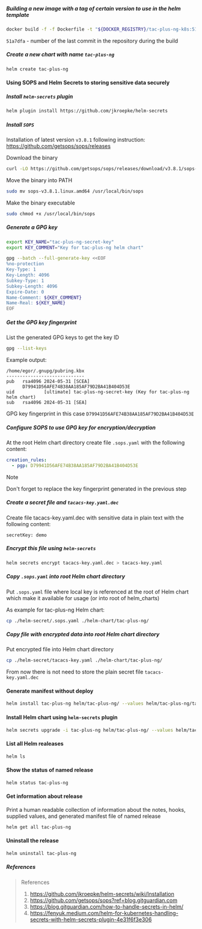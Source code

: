 ##### Building a new image with a tag of certain version to use in the helm template

```Bash
docker build -f -f Dockerfile -t "${DOCKER_REGISTRY}/tac-plus-ng-k8s:51a7dfa .
```

`51a7dfa` - number of the last commit in the repository during the build

##### Create a new chart with name `tac-plus-ng`

```Bash
helm create tac-plus-ng
```

#### Using SOPS and Helm Secrets to storing sensitive data securely

##### Install `helm-secrets` plugin

```Bash
helm plugin install https://github.com/jkroepke/helm-secrets
```

##### Install `SOPS`

Installation of latest version `v3.8.1` following instruction:
https://github.com/getsops/sops/releases

Download the binary

```Bash
curl -LO https://github.com/getsops/sops/releases/download/v3.8.1/sops-v3.8.1.linux.amd64
```

Move the binary into PATH

```Bash
sudo mv sops-v3.8.1.linux.amd64 /usr/local/bin/sops
```

Make the binary executable

```Bash
sudo chmod +x /usr/local/bin/sops
```

##### Generate a GPG key

```Bash
export KEY_NAME="tac-plus-ng-secret-key"
export KEY_COMMENT="Key for tac-plus-ng helm chart"

gpg --batch --full-generate-key <<EOF
%no-protection
Key-Type: 1
Key-Length: 4096
Subkey-Type: 1
Subkey-Length: 4096
Expire-Date: 0
Name-Comment: ${KEY_COMMENT}
Name-Real: ${KEY_NAME}
EOF
```

##### Get the GPG key fingerprint

List the generated GPG keys to get the key ID

```Bash
gpg --list-keys
```

Example output:

```Text
/home/egor/.gnupg/pubring.kbx
-----------------------------
pub   rsa4096 2024-05-31 [SCEA]
      D79941D56AFE74B38AA185AF79D2BA41B404D53E
uid           [ultimate] tac-plus-ng-secret-key (Key for tac-plus-ng helm chart)
sub   rsa4096 2024-05-31 [SEA]
```

GPG key fingerprint in this case `D79941D56AFE74B38AA185AF79D2BA41B404D53E`

##### Configure SOPS to use GPG key for encryption/decryption

At the root Helm chart directory create file `.sops.yaml` with the following content:

```YAML
creation_rules:
  - pgp: D79941D56AFE74B38AA185AF79D2BA41B404D53E
```

> [!NOTE]  
> Don't forget to replace the key fingerprint generated in the previous step

##### Create a secret file and `tacacs-key.yaml.dec`

Create file tacacs-key.yaml.dec with sensitive data in plain text with the following content:

```Text
secretKey: demo
```

##### Encrypt this file using `helm-secrets`

```Bash 
helm secrets encrypt tacacs-key.yaml.dec > tacacs-key.yaml
```

##### Copy `.sops.yaml` into root Helm chart directory

Put `.sops.yaml` file where local key is referenced at the root of Helm chart which make it available for usage (or into root of helm_charts)

As example for tac-plus-ng Helm chart:

```Bash
cp ./helm-secret/.sops.yaml ./helm-chart/tac-plus-ng/
```

##### Copy file with encrypted data into root Helm chart directory

Put encrypted file into Helm chart directory

```Bash
cp ./helm-secret/tacacs-key.yaml ./helm-chart/tac-plus-ng/
```

From now there is not need to store the plain secret file `tacacs-key.yaml.dec`

#### Generate manifest without deploy

```Bash
helm install tac-plus-ng helm/tac-plus-ng/ --values helm/tac-plus-ng/tacacs-key.yaml --dry-run --debug
```
#### Install Helm chart using `helm-secrets` plugin

```Bash
helm secrets upgrade -i tac-plus-ng helm/tac-plus-ng/ --values helm/tac-plus-ng/tacacs-key.yaml
```

#### List all Helm realeases

```Bash
helm ls
```

#### Show the status of named release

```Bash
helm status tac-plus-ng
```

#### Get information about release

Print a human readable collection of information about the notes, hooks, supplied values, and generated manifest file of named release

```Bash
helm get all tac-plus-ng
```

#### Uninstall the release

```Bash
helm uninstall tac-plus-ng
```

##### References

> References
> 
> 1. https://github.com/jkroepke/helm-secrets/wiki/Installation
> 2. https://github.com/getsops/sops?ref=blog.gitguardian.com
> 3. https://blog.gitguardian.com/how-to-handle-secrets-in-helm/
> 4. https://fenyuk.medium.com/helm-for-kubernetes-handling-secrets-with-helm-secrets-plugin-4e31f6f3e306